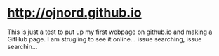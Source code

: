 # http://ojnord.github.io

This is just a test to put up my first webpage on github.io and making a GitHub page.
I am strugling to see it online... issue searching, issue searchin...
